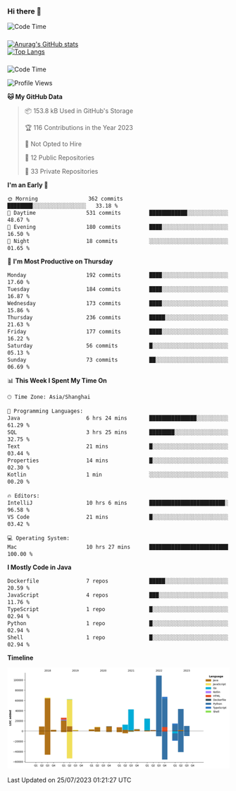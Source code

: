 ### Hi there 👋 

![Code Time](https://img.shields.io/endpoint?style=flat&url=https://codetime-api.datreks.com/badge/1061?logoColor=white%26project=%26recentMS=0%26showProject=false)

<!--
**Muyiafan/Muyiafan** is a ✨ _special_ ✨ repository because its `README.md` (this file) appears on your GitHub profile.

Here are some ideas to get you started:

- 🔭 I’m currently working on ...
- 🌱 I’m currently learning ...
- 👯 I’m looking to collaborate on ...
- 🤔 I’m looking for help with ...
- 💬 Ask me about ...
- 📫 How to reach me: ...
- 😄 Pronouns: ...
- ⚡ Fun fact: ...
-->

### 

[![Anurag's GitHub stats](https://github-readme-stats.vercel.app/api?username=Muyiafan)](https://github.com/anuraghazra/github-readme-stats)
<br>
[![Top Langs](https://github-readme-stats.vercel.app/api/top-langs/?username=Muyiafan)](https://github.com/anuraghazra/github-readme-stats)

### 

<!--START_SECTION:waka-->
![Code Time](http://img.shields.io/badge/Code%20Time-5%2C865%20hrs%2016%20mins-blue)

![Profile Views](http://img.shields.io/badge/Profile%20Views-0-blue)

**🐱 My GitHub Data** 

> 📦 153.8 kB Used in GitHub's Storage 
 > 
> 🏆 116 Contributions in the Year 2023
 > 
> 🚫 Not Opted to Hire
 > 
> 📜 12 Public Repositories 
 > 
> 🔑 33 Private Repositories 
 > 
**I'm an Early 🐤** 

```text
🌞 Morning                362 commits         ████████░░░░░░░░░░░░░░░░░   33.18 % 
🌆 Daytime                531 commits         ████████████░░░░░░░░░░░░░   48.67 % 
🌃 Evening                180 commits         ████░░░░░░░░░░░░░░░░░░░░░   16.50 % 
🌙 Night                  18 commits          ░░░░░░░░░░░░░░░░░░░░░░░░░   01.65 % 
```
📅 **I'm Most Productive on Thursday** 

```text
Monday                   192 commits         ████░░░░░░░░░░░░░░░░░░░░░   17.60 % 
Tuesday                  184 commits         ████░░░░░░░░░░░░░░░░░░░░░   16.87 % 
Wednesday                173 commits         ████░░░░░░░░░░░░░░░░░░░░░   15.86 % 
Thursday                 236 commits         █████░░░░░░░░░░░░░░░░░░░░   21.63 % 
Friday                   177 commits         ████░░░░░░░░░░░░░░░░░░░░░   16.22 % 
Saturday                 56 commits          █░░░░░░░░░░░░░░░░░░░░░░░░   05.13 % 
Sunday                   73 commits          ██░░░░░░░░░░░░░░░░░░░░░░░   06.69 % 
```


📊 **This Week I Spent My Time On** 

```text
🕑︎ Time Zone: Asia/Shanghai

💬 Programming Languages: 
Java                     6 hrs 24 mins       ███████████████░░░░░░░░░░   61.29 % 
SQL                      3 hrs 25 mins       ████████░░░░░░░░░░░░░░░░░   32.75 % 
Text                     21 mins             █░░░░░░░░░░░░░░░░░░░░░░░░   03.44 % 
Properties               14 mins             █░░░░░░░░░░░░░░░░░░░░░░░░   02.30 % 
Kotlin                   1 min               ░░░░░░░░░░░░░░░░░░░░░░░░░   00.20 % 

🔥 Editors: 
IntelliJ                 10 hrs 6 mins       ████████████████████████░   96.58 % 
VS Code                  21 mins             █░░░░░░░░░░░░░░░░░░░░░░░░   03.42 % 

💻 Operating System: 
Mac                      10 hrs 27 mins      █████████████████████████   100.00 % 
```

**I Mostly Code in Java** 

```text
Dockerfile               7 repos             █████░░░░░░░░░░░░░░░░░░░░   20.59 % 
JavaScript               4 repos             ███░░░░░░░░░░░░░░░░░░░░░░   11.76 % 
TypeScript               1 repo              █░░░░░░░░░░░░░░░░░░░░░░░░   02.94 % 
Python                   1 repo              █░░░░░░░░░░░░░░░░░░░░░░░░   02.94 % 
Shell                    1 repo              █░░░░░░░░░░░░░░░░░░░░░░░░   02.94 % 
```



**Timeline**

![Lines of Code chart](https://raw.githubusercontent.com/Muyiafan/Muyiafan/main/assets/bar_graph.png)


 Last Updated on 25/07/2023 01:21:27 UTC
<!--END_SECTION:waka-->
